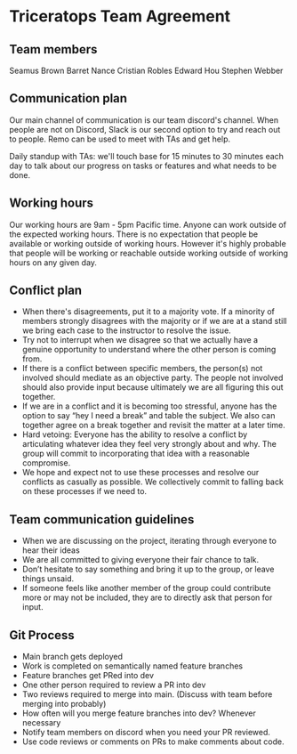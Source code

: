 # Triceratops Team Agreement

## Team members

Seamus Brown
Barret Nance
Cristian Robles
Edward Hou
Stephen Webber

## Communication plan

Our main channel of communication is our team discord's channel. When people are not on Discord, Slack is our second option to try and reach out to people. Remo can be used to meet with TAs and get help.

Daily standup with TAs: we'll touch base for 15 minutes to 30 minutes each day to talk about our progress on tasks or features and what needs to be done.

## Working hours

Our working hours are 9am - 5pm Pacific time. Anyone can work outside of the expected working hours. There is no expectation that people be available or working outside of working hours. However it's highly probable that people will be working or reachable outside working outside of working hours on any given day.

## Conflict plan

- When there's disagreements, put it to a majority vote. If a minority of members strongly disagrees with the majority or if we are at a stand still we bring each case to the instructor to resolve the issue.
- Try not to interrupt when we disagree so that we actually have a genuine opportunity to understand where the other person is coming from.
- If there is a conflict between specific members, the person(s) not involved should mediate as an objective party. The people not involved should also provide input because ultimately we are all figuring this out together.
- If we are in a conflict and it is becoming too stressful, anyone has the option to say “hey I need a break” and table the subject. We also can together agree on a break together and revisit the matter at a later time.
- Hard vetoing: Everyone has the ability to resolve a conflict by articulating whatever idea they feel very strongly about and why. The group will commit to incorporating that idea with a reasonable compromise.
- We hope and expect not to use these processes and resolve our conflicts as casually as possible. We collectively commit to falling back on these processes if we need to.

## Team communication guidelines

- When we are discussing on the project, iterating through everyone to hear their ideas
- We are all committed to giving everyone their fair chance to talk.
- Don’t hesitate to say something and bring it up to the group, or leave things unsaid.
- If someone feels like another member of the group could contribute more or may not be included, they are to directly ask that person for input.

## Git Process

- Main branch gets deployed
- Work is completed on semantically named feature branches
- Feature branches get PRed into dev
- One other person required to review a PR into dev
- Two reviews required to merge into main. (Discuss with team before merging into probably)
- How often will you merge feature branches into dev? Whenever necessary
- Notify team members on discord when you need your PR reviewed.
- Use code reviews or comments on PRs to make comments about code.
